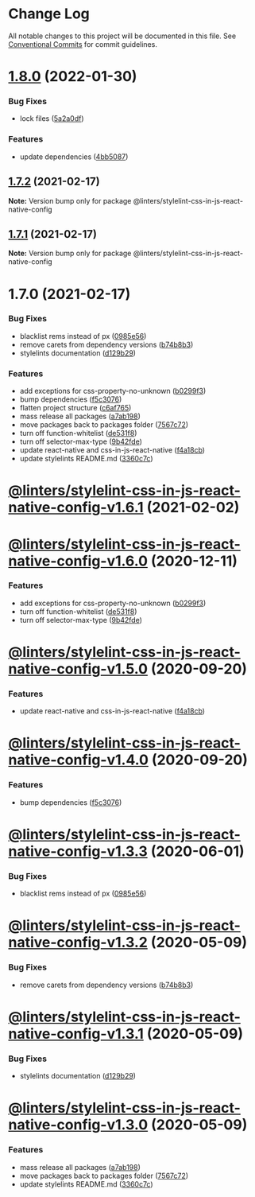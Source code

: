 # Change Log

All notable changes to this project will be documented in this file.
See [Conventional Commits](https://conventionalcommits.org) for commit guidelines.

# [1.8.0](https://github.com/developer239/linters/compare/@linters/stylelint-css-in-js-react-native-config@1.7.2...@linters/stylelint-css-in-js-react-native-config@1.8.0) (2022-01-30)


### Bug Fixes

* lock files ([5a2a0df](https://github.com/developer239/linters/commit/5a2a0df19535044034e1ea7f76a9ffb0121a145d))


### Features

* update dependencies ([4bb5087](https://github.com/developer239/linters/commit/4bb5087d3ac881b9b4fd92408fe854f79fb71fa1))





## [1.7.2](https://github.com/developer239/linters/compare/@linters/stylelint-css-in-js-react-native-config@1.7.1...@linters/stylelint-css-in-js-react-native-config@1.7.2) (2021-02-17)

**Note:** Version bump only for package @linters/stylelint-css-in-js-react-native-config





## [1.7.1](https://github.com/developer239/linters/compare/@linters/stylelint-css-in-js-react-native-config@1.7.0...@linters/stylelint-css-in-js-react-native-config@1.7.1) (2021-02-17)

**Note:** Version bump only for package @linters/stylelint-css-in-js-react-native-config

# 1.7.0 (2021-02-17)

### Bug Fixes

- blacklist rems instead of px ([0985e56](https://github.com/developer239/linters/commit/0985e565021d310f5ed33eea688b2c0bf9bf5459))
- remove carets from dependency versions ([b74b8b3](https://github.com/developer239/linters/commit/b74b8b3b4c4c2e3afe3c1c9130262844ae515364))
- stylelints documentation ([d129b29](https://github.com/developer239/linters/commit/d129b29f2a4049758645b9183156f9f781fd5f37))

### Features

- add exceptions for css-property-no-unknown ([b0299f3](https://github.com/developer239/linters/commit/b0299f35bd6d667f51b5507a845ccf4f84279492))
- bump dependencies ([f5c3076](https://github.com/developer239/linters/commit/f5c30761339a7b87c2c8fb79992457d12f3bcaaa))
- flatten project structure ([c6af765](https://github.com/developer239/linters/commit/c6af765b1de34223f2703e128c80838f0cb9e0fd))
- mass release all packages ([a7ab198](https://github.com/developer239/linters/commit/a7ab198fe829a1621f9dcb6c4adf04d406331b9e))
- move packages back to packages folder ([7567c72](https://github.com/developer239/linters/commit/7567c72db65a8fbe356e72fe59d8ba2c64e13305))
- turn off function-whitelist ([de531f8](https://github.com/developer239/linters/commit/de531f8f0cc8beb621d739e663a73b1f4622dae5))
- turn off selector-max-type ([9b42fde](https://github.com/developer239/linters/commit/9b42fde2cfb767bece0ff12c7e73173d10f8e32b))
- update react-native and css-in-js-react-native ([f4a18cb](https://github.com/developer239/linters/commit/f4a18cb00aef2919e41e7d92e382b941247f6132))
- update stylelints README.md ([3360c7c](https://github.com/developer239/linters/commit/3360c7c3e79382866387289ed608e54aa46a2786))

# [@linters/stylelint-css-in-js-react-native-config-v1.6.1](https://github.com/developer239/linters/compare/@linters/stylelint-css-in-js-react-native-config-v1.6.0...@linters/stylelint-css-in-js-react-native-config-v1.6.1) (2021-02-02)

# [@linters/stylelint-css-in-js-react-native-config-v1.6.0](https://github.com/developer239/linters/compare/@linters/stylelint-css-in-js-react-native-config-v1.5.0...@linters/stylelint-css-in-js-react-native-config-v1.6.0) (2020-12-11)

### Features

- add exceptions for css-property-no-unknown ([b0299f3](https://github.com/developer239/linters/commit/b0299f35bd6d667f51b5507a845ccf4f84279492))
- turn off function-whitelist ([de531f8](https://github.com/developer239/linters/commit/de531f8f0cc8beb621d739e663a73b1f4622dae5))
- turn off selector-max-type ([9b42fde](https://github.com/developer239/linters/commit/9b42fde2cfb767bece0ff12c7e73173d10f8e32b))

# [@linters/stylelint-css-in-js-react-native-config-v1.5.0](https://github.com/developer239/linters/compare/@linters/stylelint-css-in-js-react-native-config-v1.4.0...@linters/stylelint-css-in-js-react-native-config-v1.5.0) (2020-09-20)

### Features

- update react-native and css-in-js-react-native ([f4a18cb](https://github.com/developer239/linters/commit/f4a18cb00aef2919e41e7d92e382b941247f6132))

# [@linters/stylelint-css-in-js-react-native-config-v1.4.0](https://github.com/developer239/linters/compare/@linters/stylelint-css-in-js-react-native-config-v1.3.3...@linters/stylelint-css-in-js-react-native-config-v1.4.0) (2020-09-20)

### Features

- bump dependencies ([f5c3076](https://github.com/developer239/linters/commit/f5c30761339a7b87c2c8fb79992457d12f3bcaaa))

# [@linters/stylelint-css-in-js-react-native-config-v1.3.3](https://github.com/developer239/linters/compare/@linters/stylelint-css-in-js-react-native-config-v1.3.2...@linters/stylelint-css-in-js-react-native-config-v1.3.3) (2020-06-01)

### Bug Fixes

- blacklist rems instead of px ([0985e56](https://github.com/developer239/linters/commit/0985e565021d310f5ed33eea688b2c0bf9bf5459))

# [@linters/stylelint-css-in-js-react-native-config-v1.3.2](https://github.com/developer239/linters/compare/@linters/stylelint-css-in-js-react-native-config-v1.3.1...@linters/stylelint-css-in-js-react-native-config-v1.3.2) (2020-05-09)

### Bug Fixes

- remove carets from dependency versions ([b74b8b3](https://github.com/developer239/linters/commit/b74b8b3b4c4c2e3afe3c1c9130262844ae515364))

# [@linters/stylelint-css-in-js-react-native-config-v1.3.1](https://github.com/developer239/linters/compare/@linters/stylelint-css-in-js-react-native-config-v1.3.0...@linters/stylelint-css-in-js-react-native-config-v1.3.1) (2020-05-09)

### Bug Fixes

- stylelints documentation ([d129b29](https://github.com/developer239/linters/commit/d129b29f2a4049758645b9183156f9f781fd5f37))

# [@linters/stylelint-css-in-js-react-native-config-v1.3.0](https://github.com/developer239/linters/compare/@linters/stylelint-css-in-js-react-native-config-v1.2.0...@linters/stylelint-css-in-js-react-native-config-v1.3.0) (2020-05-09)

### Features

- mass release all packages ([a7ab198](https://github.com/developer239/linters/commit/a7ab198fe829a1621f9dcb6c4adf04d406331b9e))
- move packages back to packages folder ([7567c72](https://github.com/developer239/linters/commit/7567c72db65a8fbe356e72fe59d8ba2c64e13305))
- update stylelints README.md ([3360c7c](https://github.com/developer239/linters/commit/3360c7c3e79382866387289ed608e54aa46a2786))
